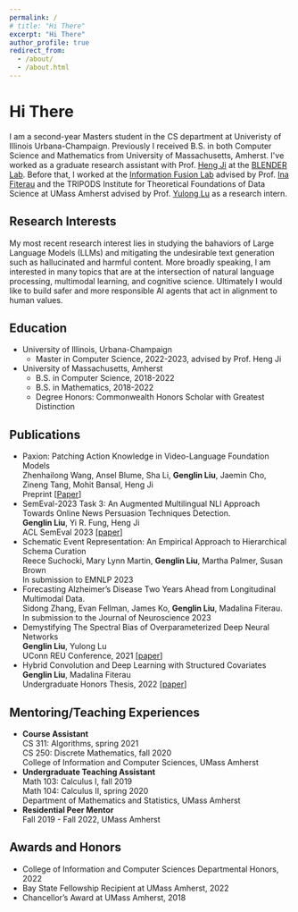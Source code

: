 ```yaml
---
permalink: /
# title: "Hi There"
excerpt: "Hi There"
author_profile: true
redirect_from: 
  - /about/
  - /about.html
---
```


Hi There
======
I am a second-year Masters student in the CS department at Univeristy of Illinois Urbana-Champaign. Previously I received B.S. in both Computer Science and Mathematics from University of Massachusetts, Amherst. I've worked as a graduate research assistant with Prof. [Heng Ji](http://blender.cs.illinois.edu/hengji.html) at the [BLENDER Lab](http://blender.cs.illinois.edu/index.html). Before that, I worked at the [Information Fusion Lab](https://groups.cs.umass.edu/infofusion/) advised by Prof. [Ina Fiterau](https://people.cs.umass.edu/~mfiterau/) and the TRIPODS Institute for Theoretical Foundations of Data Science at UMass Amherst advised by Prof. [Yulong Lu](https://sites.google.com/site/yulongmath/home?authuser=0) as a research intern.


Research Interests
-----
My most recent research interest lies in studying the bahaviors of Large Language Models (LLMs) and mitigating the undesirable text generation such as hallucinated and harmful content. More broadly speaking, I am interested in many topics that are at the intersection of natural language processing, multimodal learning, and cognitive science. Ultimately I would like to build safer and more responsible AI agents that act in alignment to human values.


Education
-----
- University of Illinois, Urbana-Champaign
  - Master in Computer Science, 2022-2023, advised by Prof. Heng Ji
- University of Massachusetts, Amherst
  - B.S. in Computer Science, 2018-2022
  - B.S. in Mathematics, 2018-2022
  - Degree Honors: Commonwealth Honors Scholar with Greatest Distinction


Publications
------

- Paxion: Patching Action Knowledge in Video-Language Foundation Models \
  Zhenhailong Wang, Ansel Blume, Sha Li, **Genglin Liu**, Jaemin Cho, Zineng Tang, Mohit Bansal, Heng Ji \
  Preprint [[Paper](https://arxiv.org/abs/2305.10683)]
- SemEval-2023 Task 3: An Augmented Multilingual NLI Approach Towards Online News Persuasion Techniques Detection. \
  **Genglin Liu**, Yi R. Fung, Heng Ji \
  ACL SemEval 2023 [[paper](https://aclanthology.org/2023.semeval-1.227.pdf)]
- Schematic Event Representation: An Empirical Approach to Hierarchical Schema Curation \
  Reece Suchocki, Mary Lynn Martin, **Genglin Liu**, Martha Palmer, Susan Brown \
  In submission to EMNLP 2023
- Forecasting Alzheimer’s Disease Two Years Ahead from Longitudinal Multimodal Data. \
  Sidong Zhang, Evan Fellman, James Ko, **Genglin Liu**, Madalina Fiterau.  
  In submission to the Journal of Neuroscience 2023
- Demystifying The Spectral Bias of Overparameterized Deep Neural Networks \
  **Genglin Liu**, Yulong Lu \
  UConn REU Conference, 2021 [[paper](https://sites.google.com/view/umassmathreu/reports-2021?authuser=0)]
- Hybrid Convolution and Deep Learning with Structured Covariates \
  **Genglin Liu**, Madalina Fiterau \
  Undergraduate Honors Thesis, 2022 [[paper](https://genglinliu.github.io/files/Honors_Thesis_Genglin_Liu.pdf)]


Mentoring/Teaching Experiences
------

 - **Course Assistant** \
   CS 311: Algorithms, spring 2021 \
   CS 250: Discrete Mathematics, fall 2020 \
   College of Information and Computer Sciences, UMass Amherst
 - **Undergraduate Teaching Assistant** \
   Math 103: Calculus I, fall 2019 \
   Math 104: Calculus II, spring 2020 \
   Department of Mathematics and Statistics, UMass Amherst
 - **Residential Peer Mentor** \
   Fall 2019 - Fall 2022, UMass Amherst

Awards and Honors
------
- College of Information and Computer Sciences Departmental Honors, 2022
- Bay State Fellowship Recipient at UMass Amherst, 2022
- Chancellor’s Award at UMass Amherst, 2018